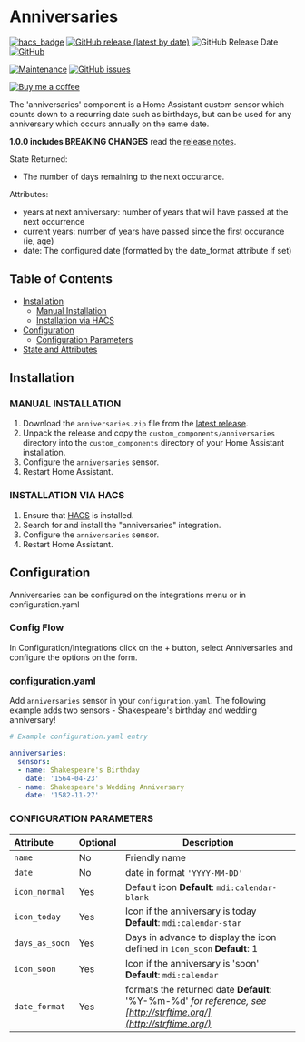 # Anniversaries
[![hacs_badge](https://img.shields.io/badge/HACS-Default-orange.svg)](https://github.com/custom-components/hacs)
[![GitHub release (latest by date)](https://img.shields.io/github/v/release/pinkywafer/Anniversaries)](https://github.com/pinkywafer/Anniversaries/releases)
![GitHub Release Date](https://img.shields.io/github/release-date/pinkywafer/Anniversaries)
[![GitHub](https://img.shields.io/github/license/pinkywafer/Anniversaries)](LICENSE)

[![Maintenance](https://img.shields.io/badge/Maintained%3F-Yes-brightgreen.svg)](https://github.com/pinkywafer/Anniversaries/graphs/commit-activity)
[![GitHub issues](https://img.shields.io/github/issues/pinkywafer/Anniversaries)](https://github.com/pinkywafer/Anniversaries/issues)

[![Buy me a coffee](https://img.shields.io/static/v1.svg?label=Buy%20me%20a%20coffee&logo=buy%20me%20a%20coffee&logoColor=white&labelColor=ff69b4&message=donate&color=Black)](https://www.buymeacoffee.com/V3q9id4)

The 'anniversaries' component is a Home Assistant custom sensor which counts down to a recurring date such as birthdays, but can be used for any anniversary which occurs annually on the same date.

**1.0.0 includes BREAKING CHANGES** read the [release notes](https://github.com/pinkywafer/anniversaries/releases/latest).

State Returned:
* The number of days remaining to the next occurance.

Attributes:
* years at next anniversary: number of years that will have passed at the next occurrence 
* current years: number of years have passed since the first occurance (ie, age)
* date:  The configured date (formatted by the date_format attribute if set)

## Table of Contents
* [Installation](#installation)
  + [Manual Installation](#manual-installation)
  + [Installation via HACS](#installation-via-hacs)
* [Configuration](#configuration)
  + [Configuration Parameters](#configuration-parameters)
* [State and Attributes](#state-and-attributes)

## Installation

### MANUAL INSTALLATION
1. Download the `anniversaries.zip` file from the 
   [latest release](https://github.com/pinkywafer/anniversaries/releases/latest).
2. Unpack the release and copy the `custom_components/anniversaries` directory
   into the `custom_components` directory of your Home Assistant
   installation.
3. Configure the `anniversaries` sensor.
4. Restart Home Assistant.

### INSTALLATION VIA HACS
1. Ensure that [HACS](https://custom-components.github.io/hacs/) is installed.
2. Search for and install the "anniversaries" integration.
3. Configure the `anniversaries` sensor.
4. Restart Home Assistant.

## Configuration
Anniversaries can be configured on the integrations menu or in configuration.yaml
### Config Flow
In Configuration/Integrations click on the + button, select Anniversaries and configure the options on the form.
### configuration.yaml
Add `anniversaries` sensor in your `configuration.yaml`. The following example adds two sensors - Shakespeare's birthday and wedding anniversary!
```yaml
# Example configuration.yaml entry

anniversaries:
  sensors:
  - name: Shakespeare's Birthday
    date: '1564-04-23'
  - name: Shakespeare's Wedding Anniversary
    date: '1582-11-27'
```

### CONFIGURATION PARAMETERS
|Attribute |Optional|Description
|:----------|----------|------------
| `name` | No | Friendly name
|`date` | No | date in format `'YYYY-MM-DD'`
| `icon_normal` | Yes | Default icon **Default**:  `mdi:calendar-blank`
| `icon_today` | Yes | Icon if the anniversary is today **Default**: `mdi:calendar-star`
| `days_as_soon` | Yes | Days in advance to display the icon defined in `icon_soon` **Default**: 1
| `icon_soon` | Yes | Icon if the anniversary is 'soon' **Default**: `mdi:calendar`
| `date_format` | Yes | formats the returned date **Default**: '%Y-%m-%d' _for reference, see [http://strftime.org/](http://strftime.org/)_
